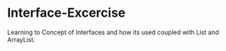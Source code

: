 # Interface-Excercise
Learning to Concept of Interfaces and how its used coupled with List and ArrayList.
